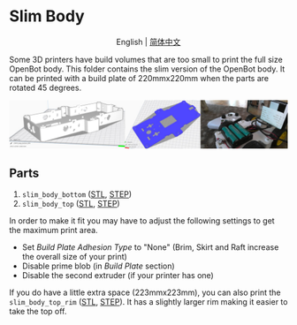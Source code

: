 # Slim Body

<p align="center">
  <span>English</span> |
  <a href="README_CN.md">简体中文</a>
</p>
Some 3D printers have build volumes that are too small to print the full size OpenBot body.
This folder contains the slim version of the OpenBot body.
It can be printed with a build plate of 220mmx220mm when the parts are rotated 45 degrees.

![Slim Body](../../../docs/images/slim_body.jpg)

## Parts

1) `slim_body_bottom` ([STL](slim_body_bottom.stl), [STEP](slim_body_bottom.step))
2) `slim_body_top` ([STL](slim_body_top.stl), [STEP](slim_body_top.step))

In order to make it fit you may have to adjust the following settings to get the maximum print area.

- Set *Build Plate Adhesion Type* to "None" (Brim, Skirt and Raft increase the overall size of your print)
- Disable prime blob (in *Build Plate* section)
- Disable the second extruder (if your printer has one)

If you do have a little extra space (223mmx223mm), you can also print the `slim_body_top_rim` ([STL](slim_body_top_rim.stl), [STEP](slim_body_top_rim.step)). It has a slightly larger rim making it easier to take the top off.
